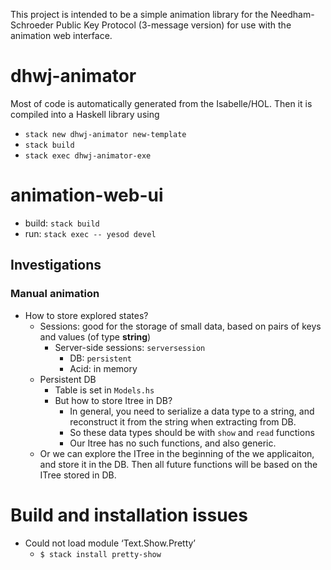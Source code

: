 This project is intended to be a simple animation library for the Needham-Schroeder Public Key Protocol (3-message version) for use with
the animation web interface. 

# dhwj-animator
Most of code is automatically generated from the Isabelle/HOL. Then it is compiled into a Haskell library using 
- `stack new dhwj-animator new-template`
- `stack build`
- `stack exec dhwj-animator-exe`

# animation-web-ui
- build: `stack build`
- run: `stack exec -- yesod devel` 

## Investigations 
### Manual animation
- How to store explored states?
  + Sessions: good for the storage of small data, based on pairs of keys and values (of type **string**) 
    * Server-side sessions: `serversession`
      + DB: `persistent`
      + Acid: in memory 
  + Persistent DB
      + Table is set in `Models.hs`
      + But how to store Itree in DB?
        * In general, you need to serialize a data type to a string, and reconstruct it from the string when extracting from DB. 
        * So these data types should be with `show` and `read` functions
        * Our Itree has no such functions, and also generic. 
  + Or we can explore the ITree in the beginning of the we applicaiton, and store it in the DB. Then all future functions will be based on the ITree stored in DB. 

# Build and installation issues
- Could not load module ‘Text.Show.Pretty’
    * `$ stack install pretty-show`
